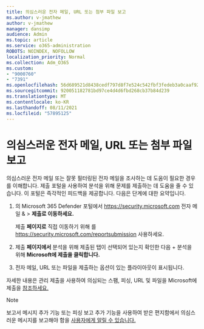 ```yaml
---
title: 의심스러운 전자 메일, URL 또는 첨부 파일 보고
ms.author: v-jmathew
author: v-jmathew
manager: dansimp
audience: Admin
ms.topic: article
ms.service: o365-administration
ROBOTS: NOINDEX, NOFOLLOW
localization_priority: Normal
ms.collection: Adm_O365
ms.custom:
- "9000760"
- "7391"
ms.openlocfilehash: 56d689521d8438cedf797d8f7e524c542fbf3fedeb3a0caaf92b6b2cff1dd9bb
ms.sourcegitcommit: 920051182781bd97ce4d4d6fbd268cb37b84d239
ms.translationtype: MT
ms.contentlocale: ko-KR
ms.lasthandoff: 08/11/2021
ms.locfileid: "57895125"
---
```

# <a name="report-suspicious-emails-urls-or-attachments"></a>의심스러운 전자 메일, URL 또는 첨부 파일 보고

의심스러운 전자 메일 또는 잘못 필터링된 전자 메일을 조사하는 데 도움이 필요한 경우를 이해합니다. 제출 포털을 사용하여 분석을 위해  문제를 제출하는 데 도움을 줄 수 있습니다. 이 포털은 즉각적인 피드백을 제공합니다. 다음은 단계에 대한 요약입니다.

1. 의 Microsoft 365 Defender 포털에서 <https://security.microsoft.com> 전자 메일 &  \> **제출로 이동하세요.**

   제출 **페이지로** 직접 이동하기 위해 를 <https://security.microsoft.com/reportsubmission> 사용하세요.

2. 제출 **페이지에서** 분석을 위해  제출된 탭이 선택되어 있는지 확인한 다음 + 분석을 위해 **Microsoft에 제출을 클릭합니다.**

3. 전자 메일, URL 또는 파일을 제출하는 옵션이 있는 플라이아웃이 표시됩니다.

자세한 내용은 관리 제출을 사용하여 의심되는 스팸, 피싱, URL 및 파일을 Microsoft에 제출을 [참조하세요.](https://docs.microsoft.com/microsoft-365/security/office-365-security/admin-submission)

> [!NOTE]
> 보고서 메시지 추가 기능 또는 피싱 보고 추가 기능을 사용하여 받은 편지함에서 의심스러운 메시지를 보고해야 함을 [사용자에게 알릴 수 있습니다.](https://docs.microsoft.com/microsoft-365/security/office-365-security/enable-the-report-message-add-in)

